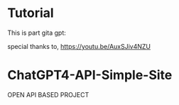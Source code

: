 # Tutorial
This is part gita gpt: 


special thanks to,
https://youtu.be/AuxSJiv4NZU

# ChatGPT4-API-Simple-Site
OPEN API BASED PROJECT
